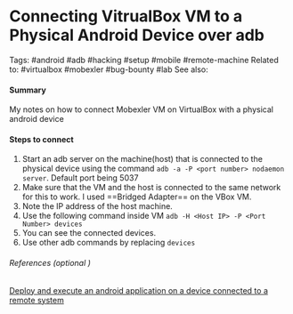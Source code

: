 # Connecting VitrualBox VM to a Physical Android Device over adb
Tags: #android #adb #hacking #setup #mobile #remote-machine
Related to: #virtualbox #mobexler #bug-bounty #lab
See also: 

#### Summary
My notes on how to connect Mobexler VM on VirtualBox with a physical android device

#### Steps to connect
1. Start an adb server on the machine(host) that is connected to the physical device  using the command `adb -a -P <port number> nodaemon server`. Default port being 5037
2. Make sure that the VM and the host is connected to the same network for this to work. I used ==Bridged Adapter== on the VBox VM.
3. Note the IP address of the host machine.
4. Use the following command inside VM `adb -H <Host IP> -P <Port Number> devices`
5. You can see the connected devices. 
6. Use other adb commands by replacing `devices`

###### References  (optional )
 [Deploy and execute an android application on a device connected to a remote system](https://stackoverflow.com/questions/27245597/how-can-i-deploy-and-execute-an-application-on-a-device-connected-to-a-remote-sy)
 